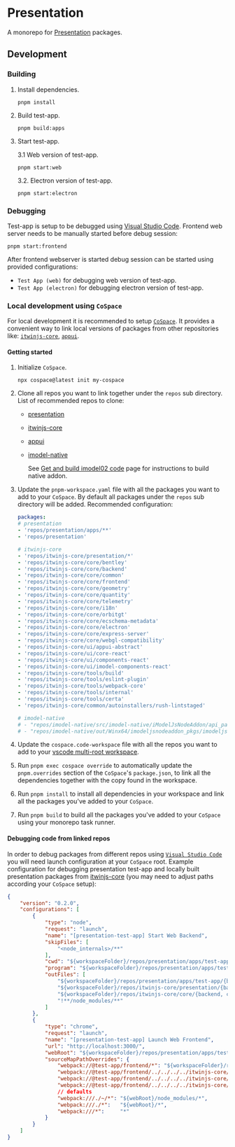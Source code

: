 # Presentation

A monorepo for [Presentation](https://www.itwinjs.org/presentation/) packages.

## Development

### Building

1. Install dependencies.

    ```shell
    pnpm install
    ```

2. Build test-app.

    ```shell
    pnpm build:apps
    ```

3. Start test-app.

    3.1 Web version of test-app.

    ```shell
    pnpm start:web
    ```

    3.2. Electron version of test-app.

    ```shell
    pnpm start:electron
    ```

### Debugging

Test-app is setup to be debugged using [Visual Studio Code](https://code.visualstudio.com/docs/editor/debugging). Frontend web server needs to be manually started before debug session:

```shell
pnpm start:frontend
```

After frontend webserver is started debug session can be started using provided configurations:

* `Test App (web)` for debugging web version of test-app.
* `Test App (electron)` for debugging electron version of test-app.

### Local development using `CoSpace`

For local development it is recommended to setup [`CoSpace`](https://www.npmjs.com/package/cospace). It provides a convenient way to link local versions of packages from other repositories like: [`itwinjs-core`](https://github.com/iTwin/itwinjs-core), [`appui`](https://github.com/iTwin/appui).

#### Getting started

1. Initialize `CoSpace`.

    ```shell
    npx cospace@latest init my-cospace
    ```

2. Clone all repos you want to link together under the `repos` sub directory. List of recommended repos to clone:

    * [presentation](https://github.com/iTwin/presentation)
    * [itwinjs-core](https://github.com/iTwin/itwinjs-core)
    * [appui](https://github.com/iTwin/appui)
    * [imodel-native](https://github.com/iTwin/imodel-native)

      See [Get and build imodel02 code](https://dev.azure.com/bentleycs/iModelTechnologies/_wiki/wikis/iModelTechnologies.wiki/308/Get-and-Build-Native-imodel02-Code?anchor=bootstrap-the-source) page for instructions to build native addon.

3. Update the `pnpm-workspace.yaml` file with all the packages you want to add to your `CoSpace`. By default all packages under the `repos` sub directory will be added. Recommended configuration:

    ```yaml
    packages:
    # presentation
    - 'repos/presentation/apps/**'
    - 'repos/presentation'

    # itwinjs-core
    - 'repos/itwinjs-core/presentation/*'
    - 'repos/itwinjs-core/core/bentley'
    - 'repos/itwinjs-core/core/backend'
    - 'repos/itwinjs-core/core/common'
    - 'repos/itwinjs-core/core/frontend'
    - 'repos/itwinjs-core/core/geometry'
    - 'repos/itwinjs-core/core/quantity'
    - 'repos/itwinjs-core/core/telemetry'
    - 'repos/itwinjs-core/core/i18n'
    - 'repos/itwinjs-core/core/orbitgt'
    - 'repos/itwinjs-core/core/ecschema-metadata'
    - 'repos/itwinjs-core/core/electron'
    - 'repos/itwinjs-core/core/express-server'
    - 'repos/itwinjs-core/core/webgl-compatibility'
    - 'repos/itwinjs-core/ui/appui-abstract'
    - 'repos/itwinjs-core/ui/core-react'
    - 'repos/itwinjs-core/ui/components-react'
    - 'repos/itwinjs-core/ui/imodel-components-react'
    - 'repos/itwinjs-core/tools/build'
    - 'repos/itwinjs-core/tools/eslint-plugin'
    - 'repos/itwinjs-core/tools/webpack-core'
    - 'repos/itwinjs-core/tools/internal'
    - 'repos/itwinjs-core/tools/certa'
    - 'repos/itwinjs-core/common/autoinstallers/rush-lintstaged'

    # imodel-native
    # - "repos/imodel-native/src/imodel-native/iModelJsNodeAddon/api_package/ts"
    # - "repos/imodel-native/out/Winx64/imodeljsnodeaddon_pkgs/imodeljs-native"
    ```

4. Update the `cospace.code-workspace` file with all the repos you want to add to your [vscode multi-root workspace](https://code.visualstudio.com/docs/editor/multi-root-workspaces).

5. Run `pnpm exec cospace override` to automatically update the `pnpm.overrides` section of the `CoSpace`'s `package.json`, to link all the dependencies together with the copy found in the workspace.

6. Run `pnpm install` to install all dependencies in your workspace and link all the packages you've added to your `CoSpace`.

7. Run `pnpm build` to build all the packages you've added to your `CoSpace` using your monorepo task runner.

#### Debugging code from linked repos

In order to debug packages from different repos using [`Visual Studio Code`](https://code.visualstudio.com/docs/editor/debugging) you will need launch configuration at your `CoSpace` root. Example configuration for debugging presentation test-app and locally built presentation packages from [itwinjs-core](https://github.com/iTwin/itwinjs-core) (you may need to adjust paths according your `CoSpace` setup):

```json
{
    "version": "0.2.0",
    "configurations": [
        {
            "type": "node",
            "request": "launch",
            "name": "[presentation-test-app] Start Web Backend",
            "skipFiles": [
                "<node_internals>/**"
            ],
            "cwd": "${workspaceFolder}/repos/presentation/apps/test-app/backend",
            "program": "${workspaceFolder}/repos/presentation/apps/test-app/backend/lib/main.js",
            "outFiles": [
                "${workspaceFolder}/repos/presentation/apps/test-app/{backend, common}/**/*.js",
                "${workspaceFolder}/repos/itwinjs-core/presentation/{backend, common}/**/*.js",
                "${workspaceFolder}/repos/itwinjs-core/core/{backend, common}/**/*.js",
                "!**/node_modules/**"
            ]
        },
        {
            "type": "chrome",
            "request": "launch",
            "name": "[presentation-test-app] Launch Web Frontend",
            "url": "http://localhost:3000/",
            "webRoot": "${workspaceFolder}/repos/presentation/apps/test-app/frontend",
            "sourceMapPathOverrides": {
                "webpack://@test-app/frontend/*": "${workspaceFolder}/repos/presentation/apps/test-app/frontend/*",
                "webpack://@test-app/frontend/../../../../itwinjs-core/presentation/frontend/lib/cjs/*.js": "${workspaceFolder}/repos/itwinjs-core/presentation/frontend/src/*.ts",
                "webpack://@test-app/frontend/../../../../itwinjs-core/presentation/common/lib/cjs/*.js": "${workspaceFolder}/repos/itwinjs-core/presentation/common/src/*.ts",
                "webpack://@test-app/frontend/../../../../itwinjs-core/presentation/components/lib/cjs/*.js": "${workspaceFolder}/repos/itwinjs-core/presentation/components/src/*.ts",
                // defaults
                "webpack:///./~/*": "${webRoot}/node_modules/*",
                "webpack:///./*":   "${webRoot}/*",
                "webpack:///*":     "*"
            }
        }
    ]
}
```
